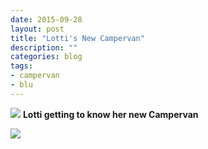 ```yaml
---
date: 2015-09-28
layout: post
title: "Lotti's New Campervan"
description: ""
categories: blog
tags:
- campervan
- blu
---
```


![](/images/2015/2015-09-28-lotti-s-new-campervan-1.jpg)
**Lotti getting to know her new Campervan**

<!--more-->
![](/images/2015/2015-09-28-lotti-s-new-campervan-2.jpg)
